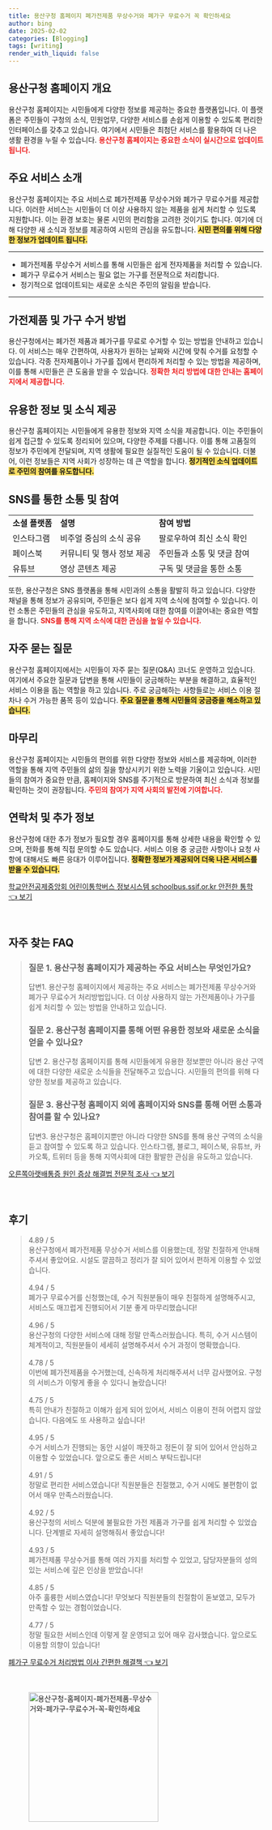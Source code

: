 ```yaml
---
title: 용산구청 홈페이지 폐가전제품 무상수거와 폐가구 무료수거 꼭 확인하세요
author: bing
date: 2025-02-02
categories: [Blogging]
tags: [writing]
render_with_liquid: false
---
```



<h2 id='용산구청 홈페이지 개요'>용산구청 홈페이지 개요</h2>

<p>용산구청 홈페이지는 시민들에게 다양한 정보를 제공하는 중요한 플랫폼입니다. 이 플랫폼은 주민들이 구청의 소식, 민원업무, 다양한 서비스를 손쉽게 이용할 수 있도록 편리한 인터페이스를 갖추고 있습니다. 여기에서 시민들은 최첨단 서비스를 활용하여 더 나은 생활 환경을 누릴 수 있습니다. <b><span style="color: #ee2323;">용산구청 홈페이지는 중요한 소식이 실시간으로 업데이트됩니다.</span></b></p>

<h2 id='주요 서비스 소개'>주요 서비스 소개</h2>

<p>용산구청 홈페이지는 주요 서비스로 폐가전제품 무상수거와 폐가구 무료수거를 제공합니다. 이러한 서비스는 시민들이 더 이상 사용하지 않는 제품을 쉽게 처리할 수 있도록 지원합니다. 이는 환경 보호는 물론 시민의 편리함을 고려한 것이기도 합니다. 여기에 더해 다양한 새 소식과 정보를 제공하여 시민의 관심을 유도합니다. <b><span style="background-color: #ffe066;">시민 편의를 위해 다양한 정보가 업데이트 됩니다.</span></b></p>

<hr />

<ul>
    <li>폐가전제품 무상수거 서비스를 통해 시민들은 쉽게 전자제품을 처리할 수 있습니다.</li>
    <li>폐가구 무료수거 서비스는 필요 없는 가구를 전문적으로 처리합니다.</li>
    <li>정기적으로 업데이트되는 새로운 소식은 주민의 알림을 받습니다.</li>
</ul>

<hr />

<h2 id='가전제품 및 가구 수거 방법'>가전제품 및 가구 수거 방법</h2>

<p>용산구청에서는 폐가전 제품과 폐가구를 무료로 수거할 수 있는 방법을 안내하고 있습니다. 이 서비스는 매우 간편하여, 사용자가 원하는 날짜와 시간에 맞춰 수거를 요청할 수 있습니다. 각종 전자제품이나 가구를 집에서 편리하게 처리할 수 있는 방법을 제공하며, 이를 통해 시민들은 큰 도움을 받을 수 있습니다. <b><span style="color: #ee2323;">정확한 처리 방법에 대한 안내는 홈페이지에서 제공합니다.</span></b></p>

<h2 id='유용한 정보 및 소식 제공'>유용한 정보 및 소식 제공</h2>

<p>용산구청 홈페이지는 시민들에게 유용한 정보와 지역 소식을 제공합니다. 이는 주민들이 쉽게 접근할 수 있도록 정리되어 있으며, 다양한 주제를 다룹니다. 이를 통해 고품질의 정보가 주민에게 전달되며, 지역 생활에 필요한 실질적인 도움이 될 수 있습니다. 더불어, 이런 정보들은 지역 사회가 성장하는 데 큰 역할을 합니다. <b><span style="background-color: #ffe066;">정기적인 소식 업데이트로 주민의 참여를 유도합니다.</span></b></p>

<h2 id='SNS를 통한 소통 및 참여'>SNS를 통한 소통 및 참여</h2>

<table>
    <tr>
        <td><b>소셜 플랫폼</b></td>
        <td><b>설명</b></td>
        <td><b>참여 방법</b></td>
    </tr>
    <tr>
        <td>인스타그램</td>
        <td>비주얼 중심의 소식 공유</td>
        <td>팔로우하여 최신 소식 확인</td>
    </tr>
    <tr>
        <td>페이스북</td>
        <td>커뮤니티 및 행사 정보 제공</td>
        <td>주민들과 소통 및 댓글 참여</td>
    </tr>
    <tr>
        <td>유튜브</td>
        <td>영상 콘텐츠 제공</td>
        <td>구독 및 댓글을 통한 소통</td>
    </tr>
</table>

<p>또한, 용산구청은 SNS 플랫폼을 통해 시민과의 소통을 활발히 하고 있습니다. 다양한 채널을 통해 정보가 공유되며, 주민들은 보다 쉽게 지역 소식에 참여할 수 있습니다. 이런 소통은 주민들의 관심을 유도하고, 지역사회에 대한 참여를 이끌어내는 중요한 역할을 합니다. <b><span style="color: #ee2323;">SNS를 통해 지역 소식에 대한 관심을 높일 수 있습니다.</span></b></p>

<h2 id='자주 묻는 질문'>자주 묻는 질문</h2>

<p>용산구청 홈페이지에서는 시민들이 자주 묻는 질문(Q&A) 코너도 운영하고 있습니다. 여기에서 주요한 질문과 답변을 통해 시민들이 궁금해하는 부분을 해결하고, 효율적인 서비스 이용을 돕는 역할을 하고 있습니다. 주로 궁금해하는 사항들로는 서비스 이용 절차나 수거 가능한 품목 등이 있습니다. <b><span style="background-color: #ffe066;">주요 질문을 통해 시민들의 궁금증을 해소하고 있습니다.</span></b></p>

<h2 id='마무리'>마무리</h2>

<p>용산구청 홈페이지는 시민들의 편의를 위한 다양한 정보와 서비스를 제공하며, 이러한 역할을 통해 지역 주민들의 삶의 질을 향상시키기 위한 노력을 기울이고 있습니다. 시민들의 참여가 중요한 만큼, 홈페이지와 SNS를 주기적으로 방문하여 최신 소식과 정보를 확인하는 것이 권장됩니다. <b><span style="color: #ee2323;">주민의 참여가 지역 사회의 발전에 기여합니다.</span></b></p>

<h2 id='연락처 및 추가 정보'>연락처 및 추가 정보</h2>

<p>용산구청에 대한 추가 정보가 필요할 경우 홈페이지를 통해 상세한 내용을 확인할 수 있으며, 전화를 통해 직접 문의할 수도 있습니다. 서비스 이용 중 궁금한 사항이나 요청 사항에 대해서도 빠른 응대가 이루어집니다. <b><span style="background-color: #ffe066;">정확한 정보가 제공되어 더욱 나은 서비스를 받을 수 있습니다.</span></b></p>


<p><a class="click-button" title="학교안전공제중앙회 어린이통학버스 정보시스템 schoolbus.ssif.or.kr 안전한 통학" href="https://24nara.github.io/posts/%ED%95%99%EA%B5%90%EC%95%88%EC%A0%84%EA%B3%B5%EC%A0%9C%EC%A4%91%EC%95%99%ED%9A%8C-%EC%96%B4%EB%A6%B0%EC%9D%B4%ED%86%B5%ED%95%99%EB%B2%84%EC%8A%A4-%EC%A0%95%EB%B3%B4%EC%8B%9C%EC%8A%A4%ED%85%9C-schoolbus.ssif.or.kr-%EC%95%88%EC%A0%84%ED%95%9C-%ED%86%B5%ED%95%99/" rel="dofollow">학교안전공제중앙회 어린이통학버스 정보시스템 schoolbus.ssif.or.kr 안전한 통학 👈 보기</a></p><br>
<h2 id='자주_찾는_FAQ'>자주 찾는 FAQ</h2>
<div itemscope="" itemtype="https://schema.org/FAQPage"> 
<blockquote> 
<div itemscope="" itemprop="mainEntity" itemtype="https://schema.org/Question"> 
<h3 itemprop="name">질문 1. 용산구청 홈페이지가 제공하는 주요 서비스는 무엇인가요?</h3> 
<div itemscope="" itemprop="acceptedAnswer" itemtype="https://schema.org/Answer"> 
<span itemprop="text"> 
<p>답변1. 용산구청 홈페이지에서 제공하는 주요 서비스는 폐가전제품 무상수거와 폐가구 무료수거 처리방법입니다. 더 이상 사용하지 않는 가전제품이나 가구를 쉽게 처리할 수 있는 방법을 안내하고 있습니다.</p> 
</span> 
</div> 
</div> 

<div itemscope="" itemprop="mainEntity" itemtype="https://schema.org/Question"> 
<h3 itemprop="name">질문 2. 용산구청 홈페이지를 통해 어떤 유용한 정보와 새로운 소식을 얻을 수 있나요?</h3> 
<div itemscope="" itemprop="acceptedAnswer" itemtype="https://schema.org/Answer"> 
<span itemprop="text"> 
<p>답변 2. 용산구청 홈페이지를 통해 시민들에게 유용한 정보뿐만 아니라 용산 구역에 대한 다양한 새로운 소식들을 전달해주고 있습니다. 시민들의 편의를 위해 다양한 정보를 제공하고 있습니다.</p> 
</span> 
</div> 
</div> 

<div itemscope="" itemprop="mainEntity" itemtype="https://schema.org/Question"> 
<h3 itemprop="name">질문 3. 용산구청 홈페이지 외에 홈페이지와 SNS를 통해 어떤 소통과 참여를 할 수 있나요?</h3> 
<div itemscope="" itemprop="acceptedAnswer" itemtype="https://schema.org/Answer"> 
<span itemprop="text"> 
<p>답변3. 용산구청은 홈페이지뿐만 아니라 다양한 SNS를 통해 용산 구역의 소식을 듣고 참여할 수 있도록 하고 있습니다. 인스타그램, 블로그, 페이스북, 유튜브, 카카오톡, 트위터 등을 통해 지역사회에 대한 활발한 관심을 유도하고 있습니다.</p> 
</span> 
</div> 
</div> 
</blockquote> 
</div>
<p><a class="click-button" title="오른쪽아랫배통증 원인 증상 해결법 전문적 조사" href="https://24nara.github.io/posts/%EC%98%A4%EB%A5%B8%EC%AA%BD%EC%95%84%EB%9E%AB%EB%B0%B0%ED%86%B5%EC%A6%9D-%EC%9B%90%EC%9D%B8-%EC%A6%9D%EC%83%81-%ED%95%B4%EA%B2%B0%EB%B2%95-%EC%A0%84%EB%AC%B8%EC%A0%81-%EC%A1%B0%EC%82%AC/" rel="dofollow">오른쪽아랫배통증 원인 증상 해결법 전문적 조사 👈 보기</a></p><br>
<h2 id='후기'>후기</h2>
<div itemscope itemtype="https://schema.org/Product">
  <blockquote>
  <div itemprop="review" itemscope itemtype="https://schema.org/Review">
      <div itemprop="reviewRating" itemscope itemtype="https://schema.org/Rating"> <span itemprop="ratingValue">4.89</span> / <span itemprop="bestRating">5</span> </div>
      <span itemprop="reviewBody">용산구청에서 폐가전제품 무상수거 서비스를 이용했는데, 정말 친절하게 안내해주셔서 좋았어요. 시설도 깔끔하고 정리가 잘 되어 있어서 편하게 이용할 수 있었습니다.</span>
  </div>
  <br>
  <div itemprop="review" itemscope itemtype="https://schema.org/Review">
      <div itemprop="reviewRating" itemscope itemtype="https://schema.org/Rating"> <span itemprop="ratingValue">4.94</span> / <span itemprop="bestRating">5</span> </div>
      <span itemprop="reviewBody">폐가구 무료수거를 신청했는데, 수거 직원분들이 매우 친절하게 설명해주시고, 서비스도 매끄럽게 진행되어서 기분 좋게 마무리했습니다!</span>
  </div>
  <br>
  <div itemprop="review" itemscope itemtype="https://schema.org/Review">
      <div itemprop="reviewRating" itemscope itemtype="https://schema.org/Rating"> <span itemprop="ratingValue">4.96</span> / <span itemprop="bestRating">5</span> </div>
      <span itemprop="reviewBody">용산구청의 다양한 서비스에 대해 정말 만족스러웠습니다. 특히, 수거 시스템이 체계적이고, 직원분들이 세세히 설명해주셔서 수거 과정이 명확했습니다.</span>
  </div>
  <br>
  <div itemprop="review" itemscope itemtype="https://schema.org/Review">
      <div itemprop="reviewRating" itemscope itemtype="https://schema.org/Rating"> <span itemprop="ratingValue">4.78</span> / <span itemprop="bestRating">5</span> </div>
      <span itemprop="reviewBody">이번에 폐가전제품을 수거했는데, 신속하게 처리해주셔서 너무 감사했어요. 구청의 서비스가 이렇게 좋을 수 있다니 놀랐습니다!</span>
  </div>
  <br>
  <div itemprop="review" itemscope itemtype="https://schema.org/Review">
      <div itemprop="reviewRating" itemscope itemtype="https://schema.org/Rating"> <span itemprop="ratingValue">4.75</span> / <span itemprop="bestRating">5</span> </div>
      <span itemprop="reviewBody">특히 안내가 친절하고 이해가 쉽게 되어 있어서, 서비스 이용이 전혀 어렵지 않았습니다. 다음에도 또 사용하고 싶습니다!</span>
  </div>
  <br>
  <div itemprop="review" itemscope itemtype="https://schema.org/Review">
      <div itemprop="reviewRating" itemscope itemtype="https://schema.org/Rating"> <span itemprop="ratingValue">4.95</span> / <span itemprop="bestRating">5</span> </div>
      <span itemprop="reviewBody">수거 서비스가 진행되는 동안 시설이 깨끗하고 정돈이 잘 되어 있어서 안심하고 이용할 수 있었습니다. 앞으로도 좋은 서비스 부탁드립니다!</span>
  </div>
  <br>
  <div itemprop="review" itemscope itemtype="https://schema.org/Review">
      <div itemprop="reviewRating" itemscope itemtype="https://schema.org/Rating"> <span itemprop="ratingValue">4.91</span> / <span itemprop="bestRating">5</span> </div>
      <span itemprop="reviewBody">정말로 편리한 서비스였습니다! 직원분들은 친절했고, 수거 시에도 불편함이 없어서 매우 만족스러웠습니다.</span>
  </div>
  <br>
  <div itemprop="review" itemscope itemtype="https://schema.org/Review">
      <div itemprop="reviewRating" itemscope itemtype="https://schema.org/Rating"> <span itemprop="ratingValue">4.92</span> / <span itemprop="bestRating">5</span> </div>
      <span itemprop="reviewBody">용산구청의 서비스 덕분에 불필요한 가전 제품과 가구를 쉽게 처리할 수 있었습니다. 단계별로 자세히 설명해줘서 좋았습니다!</span>
  </div>
  <br>
  <div itemprop="review" itemscope itemtype="https://schema.org/Review">
      <div itemprop="reviewRating" itemscope itemtype="https://schema.org/Rating"> <span itemprop="ratingValue">4.93</span> / <span itemprop="bestRating">5</span> </div>
      <span itemprop="reviewBody">폐가전제품 무상수거를 통해 여러 가지를 처리할 수 있었고, 담당자분들의 성의 있는 서비스에 깊은 인상을 받았습니다!</span>
  </div>
  <br>
  <div itemprop="review" itemscope itemtype="https://schema.org/Review">
      <div itemprop="reviewRating" itemscope itemtype="https://schema.org/Rating"> <span itemprop="ratingValue">4.85</span> / <span itemprop="bestRating">5</span> </div>
      <span itemprop="reviewBody">아주 훌륭한 서비스였습니다! 무엇보다 직원분들의 친절함이 돋보였고, 모두가 만족할 수 있는 경험이었습니다.</span>
  </div>
  <br>
  <div itemprop="review" itemscope itemtype="https://schema.org/Review">
      <div itemprop="reviewRating" itemscope itemtype="https://schema.org/Rating"> <span itemprop="ratingValue">4.77</span> / <span itemprop="bestRating">5</span> </div>
      <span itemprop="reviewBody">정말 필요한 서비스인데 이렇게 잘 운영되고 있어 매우 감사했습니다. 앞으로도 이용할 의향이 있습니다!</span>
  </div>
  </blockquote>
</div>
<p><a class="click-button" title="폐가구 무료수거 처리방법 이사 간편한 해결책" href="https://24nara.github.io/posts/%ED%8F%90%EA%B0%80%EA%B5%AC-%EB%AC%B4%EB%A3%8C%EC%88%98%EA%B1%B0-%EC%B2%98%EB%A6%AC%EB%B0%A9%EB%B2%95-%EC%9D%B4%EC%82%AC-%EA%B0%84%ED%8E%B8%ED%95%9C-%ED%95%B4%EA%B2%B0%EC%B1%85/" rel="dofollow">폐가구 무료수거 처리방법 이사 간편한 해결책 👈 보기</a></p><br>
<figure class="image"><img src="https://24nara.github.io/assets/img/thumbnail/용산구청-홈페이지-폐가전제품-무상수거와-폐가구-무료수거-꼭-확인하세요.webp" alt="용산구청-홈페이지-폐가전제품-무상수거와-폐가구-무료수거-꼭-확인하세요" width="256" height="256"></figure>
